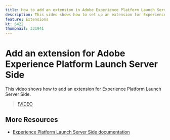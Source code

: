 ```yaml
---
title: How to add an extension in Adobe Experience Platform Launch Server Side
description: This video shows how to set up an extension for Experience Platform Launch Server Side. 
feature: Extensions
kt: 6422
thumbnail: 331941
---
```


# Add an extension for Adobe Experience Platform Launch Server Side

This video shows how to add an extension for Experience Platform Launch Server Side. 

>[!VIDEO](https://video.tv.adobe.com/v/331941?quality=12&learn=on)

## More Resources

* [Experience Platform Launch Server Side documentation](https://experienceleague.adobe.com/docs/launch/using/server-side-info/server-side-overview.html)